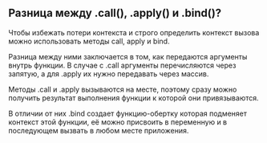 ## Разница между .call(), .apply() и .bind()?

Чтобы избежать потери контекста и строго определить контекст вызова можно использовать методы call, apply и bind.  

Разница между ними заключается в том, как передаются аргументы внутрь функции. В случае с .call аргументы перечисляются через запятую, а для .apply их нужно передавать через массив.  

Методы .call и .apply вызываются на месте, поэтому сразу можно получить результат выполнения функции к которой они привязываются.  

В отличии от них .bind создает функцию-обертку которая подменяет контекст этой функции, её можно присвоить в переменную и в последующем вызвать в любом месте приложения.